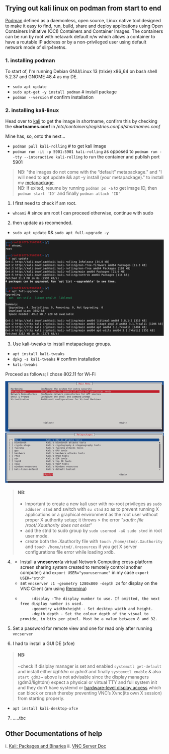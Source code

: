 ## Trying out kali linux on podman from start to end

[Podman](https://docs.podman.io/en/latest/) defined as a daemonless, open source, Linux native tool designed to make it easy to find, run, build, share and deploy applications using Open Containers Initiative (OCI) Containers and Container Images. The containers can be run by root with netavark default n/w which allows a container to have a routable IP address or by a non-privileged user using default network mode of slirp4netns.

### 1. installing podman

To start of, I'm running Debian GNU/Linux 13 (trixie) x86_64 on bash shell 5.2.37 and GNOME 48.4 as my DE.

- `sudo apt update`
- `sudo apt-get -y install podman` # install package
- `podman --version` # confirm installation


### 2. installing kali-linux

Head over to [kali](https://www.kali.org/get-kali/#kali-containers) to get the image in shortname, confirm this by checking the **shortnames.conf**  in */etc/containers/registries.conf.d/shortnames.conf*

Mine has, so, onto the next...

- `podman pull kali-rolling` # to get kali image
- `podman run -it -p 5901:5901 kali-rolling` as opposed to `podman run --tty --interactive kali-rolling` to run the container and publish port 5901

> NB: "the images do not come with the “default” metapackage." and "I will need to apt update && apt -y install (your metapackage)." to install my [metapackage](https://www.kali.org/docs/general-use/metapackages/).  
NB: If exited, resume by running `podman ps -a` to get image ID, then `podman start 'ID'` and finally `podman attach 'ID'`

1. I first need to check if am root.

- `whoami` # since am root I can proceed otherwise, continue with sudo

2. then update as recomended.

- `sudo apt update` && `sudo apt full-upgrade -y`

![kali image](imgs/kali_1.png)

3. Use kali-tweaks to install metapackage groups.

- `apt install kali-tweaks`
- `dpkg -s kali-tweaks` # confirm installation
- `kali-tweaks`

Proceed as follows; I chose 802.11 for Wi-Fi

![kali image](imgs/metapkg.png)
![kali image](imgs/Wifi_tool.png)

> #### NB:
> - Important to create a new kali user with no-root privileges as `sudo adduser stnd` and switch with `su stnd` so as to prevent running X applications or a graphical environment as the root user without proper X authority setup; it throws > the error *_"xauth: file /root/.Xauthority does not exist"_*
>  - add the stnd to sudo group by `sudo usermod -aG sudo stnd` in root user mode.
>  - create both the .Xauthority file with `touch /home/stnd/.Xauthority` and `touch /home/stnd/.Xresources` if you get X server configurations file error while loading xrdb.

4. - Install a **vncserver**(a virtual Network Computing cross-platform screen sharing system created to remotely control another computer) and `export USER="yourusername"` in my case `export USER="stnd"`
   - set `vncserver :1 -geometry 1280x800 -depth 24` for display on the VNC Client (am using [Remmina](https://remmina.org/))
   - ```
          :display -The display number to use. If omitted, the next free display number is used.
          -geometry widthxheight - Set desktop width and height.
          -depth depth - Set the colour depth of the visual to provide, in bits per pixel. Must be a value between 8 and 32.
     ```

5. Set a password for remote view and one for read only after running `vncserver`

6. I had to install a GUI DE (xfce)

> #### NB:
> ~check if dislplay manager is set and enabled `systemctl get-default` and install either *lightdm* or *gdm3* and finally `systemctl enable` & also `start gdm3`~
above is not advisable since the display managers (gdm3/lightdm) expect a physical or virtual TTY and full system init and they don’t have systemd or [hardware-level display access](https://www.kali.org/get-kali/#kali-containers) which can block or crash thereby preventing VNC’s Xvnc(its own X session) from starting properly.


- `apt install kali-desktop-xfce`

7. .....tbc

## Other Documentations of help

i. [Kali: Packages and Binaries](https://www.kali.org/tools/kali-meta/)
ii. [VNC Server Doc](https://www.commandlinux.com/man-page/man1/vncserver.1.html)
